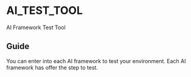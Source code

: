 # AI_TEST_TOOL
AI Framework Test Tool
## Guide
You can enter into each AI framework to test your environment.
Each AI framework has offer the step to test.
